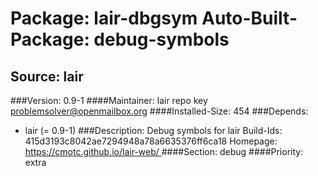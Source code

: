 Package: lair-dbgsym
Auto-Built-Package: debug-symbols 
============= 

Source: lair 
------------- 

###Version: 0.9-1
####Maintainer: lair repo key problemsolver@openmailbox.org
####Installed-Size: 454
###Depends:
  * lair (= 0.9-1)
###Description:
 Debug symbols for lair
Build-Ids: 415d3193c8042ae7294948a78a6635376ff6ca18
Homepage:[ https://cmotc.github.io/lair-web/ ](https://cmotc.github.io/lair-web/)
####Section: debug
####Priority: extra
